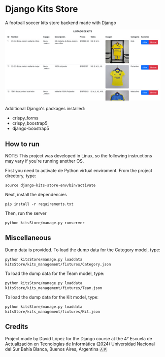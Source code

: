 # Django Kits Store
A football soccer kits store backend made with Django

![Screenshot of the index page](/screenshots/index.png)

Additional Django's packages installed:
- crispy_forms
- crispy_boostrap5
- django-boostrap5

## How to run
NOTE: This project was developed in Linux, so the following instructions may vary if you're running another OS.

First you need to activate de Python virtual enviroment. From the project directory, type:
```
source django-kits-store-env/bin/activate
```

Next, install the dependencies
```
pip install -r requirements.txt
```

Then, run the server
```
python kitsStore/manage.py runserver
```

## Miscellaneous
Dump data is provided.
To load the dump data for the Category model, type:
```
python kitsStore/manage.py loaddata kitsStore/kits_management/fixtures/Category.json
```

To load the dump data for the Team model, type:
```
python kitsStore/manage.py loaddata kitsStore/kits_management/fixtures/Team.json
```

To load the dump data for the Kit model, type:
```
python kitsStore/manage.py loaddata kitsStore/kits_management/fixtures/Kit.json
```

## Credits
Project made by David López for the Django course at the 4° Escuela de Actualización en Tecnologías de Informática (2024)
Universidad Nacional del Sur
Bahía Blanca, Buenos Aires, Argentina 🇦🇷
